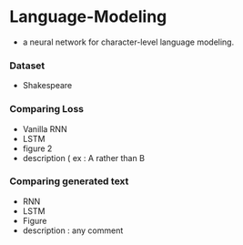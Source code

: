 # Language-Modeling
* a neural network for character-level language modeling. 
### Dataset
* Shakespeare
### Comparing Loss
* Vanilla RNN
* LSTM
* figure 2
* description ( ex : A rather than B
### Comparing generated text
* RNN
* LSTM
* Figure
* description : any comment
